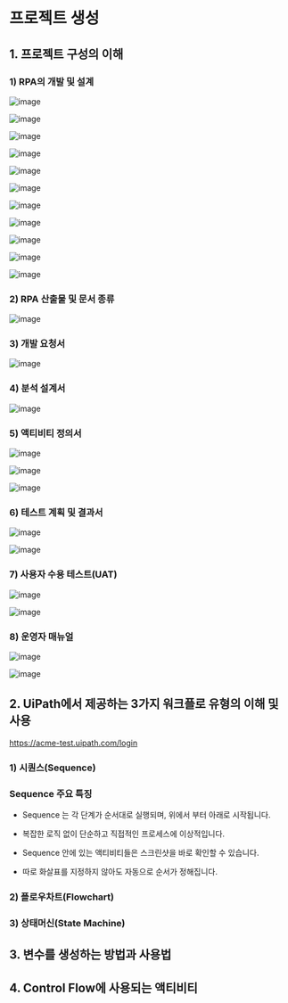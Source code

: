 # 프로젝트 생성

## 1. 프로젝트 구성의 이해

### 1) RPA의 개발 및 설계

![image](https://github.com/user-attachments/assets/cf886979-2b15-47f0-85b4-b5cfbfd2846c)

![image](https://github.com/user-attachments/assets/0a31ccfb-ba64-431a-ab73-993c8bf352e3)

![image](https://github.com/user-attachments/assets/8b1ce065-970c-4a37-b32b-5e41a8e3f9b4)

![image](https://github.com/user-attachments/assets/f579a7ec-86f0-41d2-8a65-1333b22651a9)

![image](https://github.com/user-attachments/assets/0ff26e89-1f65-446d-bf9e-3faf3bc6817f)

![image](https://github.com/user-attachments/assets/a6f32fdd-b5f6-4612-a72d-4deabb2526e8)

![image](https://github.com/user-attachments/assets/191bb25d-ae0a-4118-a5ff-98155ec697b5)

![image](https://github.com/user-attachments/assets/1a2621a3-58de-4be8-94b3-1495ecaa97e5)

![image](https://github.com/user-attachments/assets/e5d3d9e9-2495-4ec1-8c74-499a20532f02)

![image](https://github.com/user-attachments/assets/a6e035fa-b7ed-49cb-976d-db0a7b757ca7)

![image](https://github.com/user-attachments/assets/f2c7beb5-e18d-4ef0-a3f9-7971e4123f9a)


### 2) RPA 산출물 및 문서 종류

![image](https://github.com/user-attachments/assets/f4d036e2-1721-4a93-a276-66ae36e7ef92)

### 3) 개발 요청서

![image](https://github.com/user-attachments/assets/cc1c21de-5e87-4777-be68-05e4e6049e2e)

### 4)  분석 설계서

![image](https://github.com/user-attachments/assets/0f06efdd-8e83-41a7-843c-c96602ea34d4)

### 5)  액티비티 정의서

![image](https://github.com/user-attachments/assets/5a8be2e1-0fc4-468d-91ef-1974eb123b7a)

![image](https://github.com/user-attachments/assets/aecd3071-6132-4685-9659-4cdf40874841)

![image](https://github.com/user-attachments/assets/638a50a4-5246-4c1d-968f-3e7e6afee7ee)

### 6)  테스트 계획 및 결과서

![image](https://github.com/user-attachments/assets/6b87a807-ef84-41cd-bb66-220a1f44c032)

![image](https://github.com/user-attachments/assets/45f0459a-591c-4aca-a80b-97a85cb1c84d)

### 7)  사용자 수용 테스트(UAT)

![image](https://github.com/user-attachments/assets/8e556d30-f17f-48a3-bb29-3db4ba5a7432)

![image](https://github.com/user-attachments/assets/ae37e15b-e584-4e31-bf1f-a338fa75b725)

### 8)  운영자 매뉴얼

![image](https://github.com/user-attachments/assets/9668cb85-903f-4ba4-af59-ec2814dd611c)

![image](https://github.com/user-attachments/assets/e798dc25-f9d5-4ab7-a4d6-3a11cb6f4566)


## 2. UiPath에서 제공하는 3가지 워크플로 유형의 이해 및 사용

https://acme-test.uipath.com/login

### 1) 시퀀스(Sequence)

### Sequence 주요 특징

- Sequence 는 각 단계가 순서대로 실행되며, 위에서 부터 아래로 시작됩니다.

- 복잡한 로직 없이 단순하고 직접적인 프로세스에 이상적입니다.
  
- Sequence 안에 있는 액티비티들은 스크린샷을 바로 확인할 수 있습니다.

-  따로 화살표를 지정하지 않아도 자동으로 순서가 정해집니다.




### 2) 플로우차트(Flowchart)



### 3) 상태머신(State Machine)








## 3. 변수를 생성하는 방법과 사용법


## 4. Control Flow에 사용되는 액티비티
